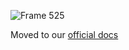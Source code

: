 ![Frame 525](https://user-images.githubusercontent.com/23535123/181665543-95ee7c9c-c7cc-4a2c-ab5b-7f74e8c54cec.png)

Moved to our [official docs](https://docs.logsnag.com/tools/feedback-widget)
